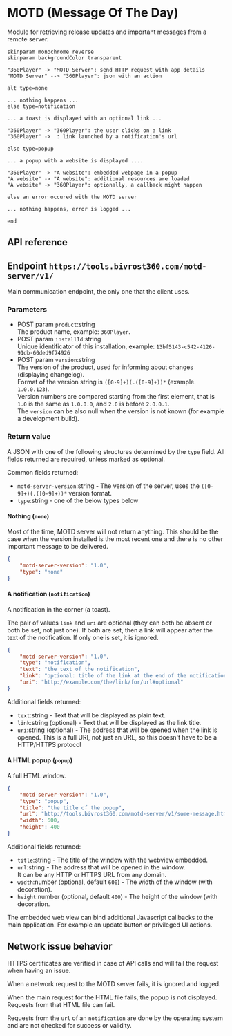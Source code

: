 ﻿MOTD (Message Of The Day)
=========================

Module for retrieving release updates and important messages from a remote server.

```plantuml
skinparam monochrome reverse
skinparam backgroundColor transparent

"360Player" -> "MOTD Server": send HTTP request with app details
"MOTD Server" --> "360Player": json with an action

alt type=none

... nothing happens ...
else type=notification

... a toast is displayed with an optional link ...

"360Player" -> "360Player": the user clicks on a link
"360Player" ->  : link launched by a notification's url

else type=popup

... a popup with a website is displayed ....

"360Player" -> "A website": embedded webpage in a popup
"A website" -> "A website": additional resources are loaded
"A website" -> "360Player": optionally, a callback might happen

else an error occured with the MOTD server

... nothing happens, error is logged ...

end
```


API reference
-------------

## Endpoint `https://tools.bivrost360.com/motd-server/v1/`

Main communication endpoint, the only one that the client uses.

### Parameters

* POST param `product`:string  
  The product name, example: `360Player`.
* POST param `installId`:string  
  Unique identificator of this installation, example: `13bf5143-c542-4126-91db-60ded9f74926`
* POST param `version`:string  
  The version of the product, used for informing about changes (displaying changelog).  
  Format of the version string is `([0-9]+)(.([0-9]+))*` (example. `1.0.0.123`).  
  Version numbers are compared starting from the first element, that is `1.0` is the same as `1.0.0.0`, and `2.0` is before `2.0.0.1`.  
  The `version` can be also null when the version is not known (for example a development build).


### Return value

A JSON with one of the following structures determined by the `type` field.
All fields returned are required, unless marked as optional.

Common fields returned:
* `motd-server-version`:string - The version of the server, uses the `([0-9]+)(.([0-9]+))*` version format.
* `type`:string - one of the below types below

#### Nothing (`none`)

Most of the time, MOTD server will not return anything. This should be the case when the version installed is the most recent one and there is no other important message to be delivered.

```json
{
	"motd-server-version": "1.0",
	"type": "none"
}
```


#### A notification (`notification`)

A notification in the corner (a toast).

The pair of values `link` and `uri` are optional (they can both be absent or both be set, not just one). If both are set, then a link will appear after the text of the notification. If only one is set, it is ignored.

```json
{
	"motd-server-version": "1.0",
	"type": "notification",
	"text": "the text of the notification",
	"link": "optional: title of the link at the end of the notification",
	"uri": "http://example.com/the/link/for/url#optional"
}
```

Additional fields returned:
* `text`:string - Text that will be displayed as plain text.
* `link`:string (optional) - Text that will be displayed as the link title.
* `uri`:string (optional) - The address that will be opened when the link is opened. 
  This is a full URI, not just an URL, so this doesn't have to be a HTTP/HTTPS protocol


#### A HTML popup (`popup`)

A full HTML window. 

```json
{ 
	"motd-server-version": "1.0",
	"type": "popup",
	"title": "the title of the popup",
	"url": "http://tools.bivrost360.com/motd-server/v1/some-message.html",
	"width": 600,
	"height": 400
}
```

Additional fields returned:
* `title`:string - The title of the window with the webview embedded.
* `url`:string - The address that will be opened in the window.  
  It can be any HTTP or HTTPS URL from any domain.
* `width`:number (optional, default `600`) - The width of the window (with decoration).
* `height`:number (optional, default `400`) - The height of the window (with decoration.

The embedded web view can bind additional Javascript callbacks to the main application. For example an update button or privileged UI actions.



Network issue behavior
----------------------

HTTPS certificates are verified in case of API calls and will fail the request when having an issue.

When a network request to the MOTD server fails, it is ignored and logged.

When the main request for the HTML file fails, the popup is not displayed.
Requests from that HTML file can fail.

Requests from the `url` of an `notification` are done by the operating system and are not checked for success or validity.
